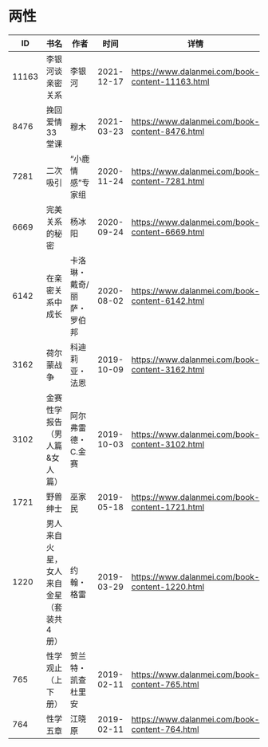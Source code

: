 # 两性

| ID | 书名 | 作者 | 时间 | 详情 | 下载页面 | EPUB下载链接 | MOBI下载链接 | AZW3下载链接 |
| --- | --- | --- | --- | --- | --- | --- | --- | --- |
| 11163 | 李银河谈亲密关系 | 李银河 | 2021-12-17 | https://www.dalanmei.com/book-content-11163.html | https://www.dalanmei.com/download-book-11163.html | http://ct.dalanmei.com/f/31084289-570162725-043271 | http://ct.dalanmei.com/f/31084289-570315104-490bb4 | http://ct.dalanmei.com/f/31084289-570547023-94ef85 |
| 8476 | 挽回爱情33堂课 | 穆木 | 2021-03-23 | https://www.dalanmei.com/book-content-8476.html | https://www.dalanmei.com/download-book-8476.html | http://ct.dalanmei.com/f/31084289-571710035-4b2653 | http://ct.dalanmei.com/f/31084289-572115023-b16b84 | http://ct.dalanmei.com/f/31084289-572135749-b47cd5 |
| 7281 | 二次吸引 | “小鹿情感”专家组 | 2020-11-24 | https://www.dalanmei.com/book-content-7281.html | https://www.dalanmei.com/download-book-7281.html | http://ct.dalanmei.com/f/31084289-571531779-e73bf6 | http://ct.dalanmei.com/f/31084289-571799151-80563d | http://ct.dalanmei.com/f/31084289-572194968-66aa42 |
| 6669 | 完美关系的秘密 | 杨冰阳 | 2020-09-24 | https://www.dalanmei.com/book-content-6669.html | https://www.dalanmei.com/download-book-6669.html | http://ct.dalanmei.com/f/31084289-571549604-2cc9f7 | http://ct.dalanmei.com/f/31084289-571832908-f7fbcf | http://ct.dalanmei.com/f/31084289-572200399-37871b |
| 6142 | 在亲密关系中成长 | 卡洛琳・戴奇/丽萨・罗伯邦 | 2020-08-02 | https://www.dalanmei.com/book-content-6142.html | https://www.dalanmei.com/download-book-6142.html | http://ct.dalanmei.com/f/31084289-571558531-19b3c7 | http://ct.dalanmei.com/f/31084289-571918169-7cc057 | http://ct.dalanmei.com/f/31084289-572204017-d3ee7b |
| 3162 | 荷尔蒙战争 | 科迪莉亚・法恩 | 2019-10-09 | https://www.dalanmei.com/book-content-3162.html | https://www.dalanmei.com/download-book-3162.html | http://ct.dalanmei.com/f/31084289-571558561-01aaa5 | http://ct.dalanmei.com/f/31084289-571918220-d26109 | http://ct.dalanmei.com/f/31084289-572075667-7b4e14 |
| 3102 | 金赛性学报告（男人篇&#038;女人篇） | 阿尔弗雷德・C.金赛 | 2019-10-03 | https://www.dalanmei.com/book-content-3102.html | https://www.dalanmei.com/download-book-3102.html | http://ct.dalanmei.com/f/31084289-571558990-485da3 | http://ct.dalanmei.com/f/31084289-571919689-1e9306 | http://ct.dalanmei.com/f/31084289-572076394-d7db1d |
| 1721 | 野兽绅士 | 巫家民 | 2019-05-18 | https://www.dalanmei.com/book-content-1721.html | https://www.dalanmei.com/download-book-1721.html | http://ct.dalanmei.com/f/31084289-571523379-b6f936 | http://ct.dalanmei.com/f/31084289-571779585-af47b0 | http://ct.dalanmei.com/f/31084289-571879418-0a766d |
| 1220 | 男人来自火星，女人来自金星（套装共4册） | 约翰・格雷 | 2019-03-29 | https://www.dalanmei.com/book-content-1220.html | https://www.dalanmei.com/download-book-1220.html | http://ct.dalanmei.com/f/31084289-571431686-019283 | http://ct.dalanmei.com/f/31084289-571783563-32d286 | http://ct.dalanmei.com/f/31084289-571884600-0ac82a |
| 765 | 性学观止（上下册） | 贺兰特・凯查杜里安 | 2019-02-11 | https://www.dalanmei.com/book-content-765.html | https://www.dalanmei.com/download-book-765.html | http://ct.dalanmei.com/f/31084289-571452096-e5a77f | http://ct.dalanmei.com/f/31084289-571786122-9c5b20 | http://ct.dalanmei.com/f/31084289-571885595-29a225 |
| 764 | 性学五章 | 江晓原 | 2019-02-11 | https://www.dalanmei.com/book-content-764.html |  |  |  |  |
